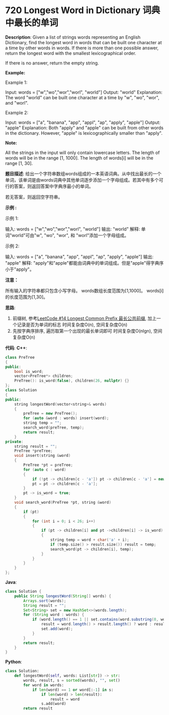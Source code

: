 # 720 Longest Word in Dictionary 词典中最长的单词

__Description__:
Given a list of strings words representing an English Dictionary, find the longest word in words that can be built one character at a time by other words in words. If there is more than one possible answer, return the longest word with the smallest lexicographical order.

If there is no answer, return the empty string.

__Example:__

Example 1:

Input:
words = ["w","wo","wor","worl", "world"]
Output: "world"
Explanation:
The word "world" can be built one character at a time by "w", "wo", "wor", and "worl".

Example 2:

Input:
words = ["a", "banana", "app", "appl", "ap", "apply", "apple"]
Output: "apple"
Explanation:
Both "apply" and "apple" can be built from other words in the dictionary. However, "apple" is lexicographically smaller than "apply".

__Note:__

All the strings in the input will only contain lowercase letters.
The length of words will be in the range [1, 1000].
The length of words[i] will be in the range [1, 30].

__题目描述__:
给出一个字符串数组words组成的一本英语词典。从中找出最长的一个单词，该单词是由words词典中其他单词逐步添加一个字母组成。若其中有多个可行的答案，则返回答案中字典序最小的单词。

若无答案，则返回空字符串。

__示例 :__

示例 1:

输入:
words = ["w","wo","wor","worl", "world"]
输出: "world"
解释:
单词"world"可由"w", "wo", "wor", 和 "worl"添加一个字母组成。

示例 2:

输入:
words = ["a", "banana", "app", "appl", "ap", "apply", "apple"]
输出: "apple"
解释:
"apply"和"apple"都能由词典中的单词组成。但是"apple"得字典序小于"apply"。

__注意：__

所有输入的字符串都只包含小写字母。
words数组长度范围为[1,1000]。
words[i]的长度范围为[1,30]。

__思路__:

1. 前缀树, 参考[LeetCode #14 Longest Common Prefix 最长公共前缀](https://www.jianshu.com/p/64dfea263509), 加上一个记录是否为单词的标志
时间复杂度O(n), 空间复杂度O(n)
2. 先按字典序排序, 遍历取第一个出现的最长单词即可
时间复杂度O(nlgn), 空间复杂度O(n)

__代码__:
__C++__:

```C++
class PreTree 
{
public:
    bool is_word;
    vector<PreTree*> children;
    PreTree(): is_word(false), children(26, nullptr) {}
};
class Solution 
{
public:
    string longestWord(vector<string>& words) 
    {
        preTree = new PreTree();
        for (auto &word : words) insert(word);
        string temp = "";
        search_word(preTree, temp);
        return result;
    }
private:
    string result = "";
    PreTree *preTree;
    void insert(string &word) 
    {
        PreTree *pt = preTree;
        for (auto c : word) 
        {
            if (!pt -> children[c - 'a']) pt -> children[c - 'a'] = new PreTree();
            pt = pt -> children[c - 'a'];
        }
        pt -> is_word = true;
    }
    void search_word(PreTree *pt, string &word) 
    {
        if (pt) 
        {
            for (int i = 0; i < 26; i++) 
            {
                if (pt -> children[i] and pt ->children[i] -> is_word) 
                {
                    string temp = word + char('a' + i);
                    if (temp.size() > result.size()) result = temp;
                    search_word(pt -> children[i], temp);
                }
            }
        }
    }
};
```

__Java__:

```Java
class Solution {
    public String longestWord(String[] words) {
        Arrays.sort(words);
        String result = "";
        Set<String> set = new HashSet<>(words.length);
        for (String word : words) {
            if (word.length() == 1 || set.contains(word.substring(0, word.length() - 1))) {
                result = word.length() > result.length() ? word : result;
                set.add(word);
            }
        }
        return result;
    }
}
```

__Python__:

```Python
class Solution:
    def longestWord(self, words: List[str]) -> str:
        words, result, s = sorted(words), "", set()
        for word in words:
            if len(word) == 1 or word[:-1] in s:
                if len(word) > len(result):
                    result = word
                s.add(word)
        return result
```
